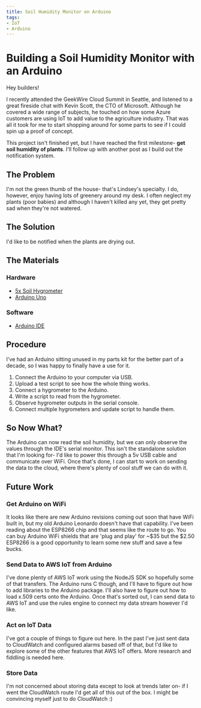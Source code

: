 ```yaml
---
title: Soil Humidity Monitor on Arduino
tags:
- IoT
- Arduino
---
```


# Building a Soil Humidity Monitor with an Arduino
Hey builders!

I recently attended the GeekWire Cloud Summit in Seattle, and listened to a great fireside chat with Kevin Scott, the CTO of Microsoft. Although he covered a wide range of subjects, he touched on how some Azure customers are using IoT to add value to the agriculture industry. That was all it took for me to start shopping around for some parts to see if I could spin up a proof of concept.

This project isn't finished yet, but I have reached the first milestone- **get soil humidity of plants**. I'll follow up with another post as I build out the notification system.

## The Problem
I'm not the green thumb of the house- that's Lindsey's specialty. I do, however, enjoy having lots of greenery around my desk. I often neglect my plants (poor babies) and although I haven't killed any yet, they get pretty sad when they're not watered.

## The Solution
I'd like to be notified when the plants are drying out.

## The Materials
### Hardware
* [5x Soil Hygrometer](https://amzn.to/2MH0kVT)
* [Arduino Uno](https://amzn.to/2MJsb8c)

### Software
* [Arduino IDE](https://www.arduino.cc/en/Main/Software)

## Procedure
I've had an Arduino sitting unused in my parts kit for the better part of a decade, so I was happy to finally have a use for it.

1. Connect the Arduino to your computer via USB.
1. Upload a test script to see how the whole thing works.
1. Connect a hygrometer to the Arduino.
1. Write a script to read from the hygrometer.
1. Observe hygrometer outputs in the serial console.
1. Connect multiple hygrometers and update script to handle them.

## So Now What?
The Arduino can now read the soil humidity, but we can only observe the values through the IDE's serial monitor. This isn't the standalone solution that I'm looking for- I'd like to power this through a 5v USB cable and communicate over WiFi. Once that's done, I can start to work on sending the data to the cloud, where there's plenty of cool stuff we can do with it.

## Future Work
### Get Arduino on WiFi
It looks like there are new Arduino revisions coming out soon that have WiFi built in, but my old Arduino Leonardo doesn't have that capability. I've been reading about the ESP8266 chip and that seems like the route to go. You can buy Arduino WiFi shields that are 'plug and play' for ~$35 but the $2.50 ESP8266 is a good opportunity to learn some new stuff and save a few bucks.

### Send Data to AWS IoT from Arduino
I've done plenty of AWS IoT work using the NodeJS SDK so hopefully some of that transfers. The Arduino runs C though, and I'll have to figure out how to add libraries to the Arduino package. I'll also have to figure out how to load x.509 certs onto the Arduino. Once that's sorted out, I can send data to AWS IoT and use the rules engine to connect my data stream however I'd like.

### Act on IoT Data
I've got a couple of things to figure out here. In the past I've just sent data to CloudWatch and configured alarms based off of that, but I'd like to explore some of the other features that AWS IoT offers. More research and fiddling is needed here.

### Store Data
I'm not concerned about storing data except to look at trends later on- if I went the CloudWatch route I'd get all of this out of the box. I might be convincing myself just to do CloudWatch :)
